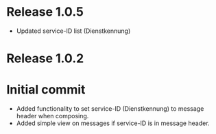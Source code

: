 # Release 1.0.5
* Updated service-ID list (Dienstkennung)

# Release 1.0.2
# Initial commit 

* Added functionality to set service-ID (Dienstkennung) to message header when composing.
* Added simple view on messages if service-ID is in message header. 

